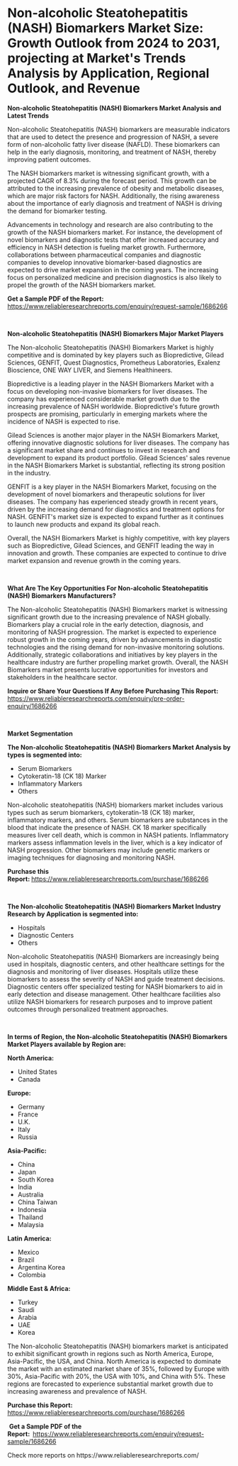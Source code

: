 <p><h1>Non-alcoholic Steatohepatitis (NASH) Biomarkers Market Size: Growth Outlook from 2024 to 2031, projecting at Market's Trends Analysis by Application, Regional Outlook, and Revenue</h1></p><p><strong>Non-alcoholic Steatohepatitis (NASH) Biomarkers Market Analysis and Latest Trends</strong></p>
<p><p>Non-alcoholic Steatohepatitis (NASH) biomarkers are measurable indicators that are used to detect the presence and progression of NASH, a severe form of non-alcoholic fatty liver disease (NAFLD). These biomarkers can help in the early diagnosis, monitoring, and treatment of NASH, thereby improving patient outcomes.</p><p>The NASH biomarkers market is witnessing significant growth, with a projected CAGR of 8.3% during the forecast period. This growth can be attributed to the increasing prevalence of obesity and metabolic diseases, which are major risk factors for NASH. Additionally, the rising awareness about the importance of early diagnosis and treatment of NASH is driving the demand for biomarker testing.</p><p>Advancements in technology and research are also contributing to the growth of the NASH biomarkers market. For instance, the development of novel biomarkers and diagnostic tests that offer increased accuracy and efficiency in NASH detection is fueling market growth. Furthermore, collaborations between pharmaceutical companies and diagnostic companies to develop innovative biomarker-based diagnostics are expected to drive market expansion in the coming years. The increasing focus on personalized medicine and precision diagnostics is also likely to propel the growth of the NASH biomarkers market.</p></p>
<p><strong>Get a Sample PDF of the Report:&nbsp;</strong> <a href="https://www.reliableresearchreports.com/enquiry/request-sample/1686266">https://www.reliableresearchreports.com/enquiry/request-sample/1686266</a></p>
<p>&nbsp;</p>
<p><strong>Non-alcoholic Steatohepatitis (NASH) Biomarkers Major Market Players</strong></p>
<p><p>The Non-alcoholic Steatohepatitis (NASH) Biomarkers Market is highly competitive and is dominated by key players such as Biopredictive, Gilead Sciences, GENFIT, Quest Diagnostics, Prometheus Laboratories, Exalenz Bioscience, ONE WAY LIVER, and Siemens Healthineers.</p><p>Biopredictive is a leading player in the NASH Biomarkers Market with a focus on developing non-invasive biomarkers for liver diseases. The company has experienced considerable market growth due to the increasing prevalence of NASH worldwide. Biopredictive's future growth prospects are promising, particularly in emerging markets where the incidence of NASH is expected to rise.</p><p>Gilead Sciences is another major player in the NASH Biomarkers Market, offering innovative diagnostic solutions for liver diseases. The company has a significant market share and continues to invest in research and development to expand its product portfolio. Gilead Sciences' sales revenue in the NASH Biomarkers Market is substantial, reflecting its strong position in the industry.</p><p>GENFIT is a key player in the NASH Biomarkers Market, focusing on the development of novel biomarkers and therapeutic solutions for liver diseases. The company has experienced steady growth in recent years, driven by the increasing demand for diagnostics and treatment options for NASH. GENFIT's market size is expected to expand further as it continues to launch new products and expand its global reach.</p><p>Overall, the NASH Biomarkers Market is highly competitive, with key players such as Biopredictive, Gilead Sciences, and GENFIT leading the way in innovation and growth. These companies are expected to continue to drive market expansion and revenue growth in the coming years.</p></p>
<p>&nbsp;</p>
<p><strong>What Are The Key Opportunities For Non-alcoholic Steatohepatitis (NASH) Biomarkers Manufacturers?</strong></p>
<p><p>The Non-alcoholic Steatohepatitis (NASH) Biomarkers market is witnessing significant growth due to the increasing prevalence of NASH globally. Biomarkers play a crucial role in the early detection, diagnosis, and monitoring of NASH progression. The market is expected to experience robust growth in the coming years, driven by advancements in diagnostic technologies and the rising demand for non-invasive monitoring solutions. Additionally, strategic collaborations and initiatives by key players in the healthcare industry are further propelling market growth. Overall, the NASH Biomarkers market presents lucrative opportunities for investors and stakeholders in the healthcare sector.</p></p>
<p><strong>Inquire or Share Your Questions If Any Before Purchasing This Report:</strong> <a href="https://www.reliableresearchreports.com/enquiry/pre-order-enquiry/1686266">https://www.reliableresearchreports.com/enquiry/pre-order-enquiry/1686266</a></p>
<p>&nbsp;</p>
<p><strong>Market Segmentation</strong></p>
<p><strong>The Non-alcoholic Steatohepatitis (NASH) Biomarkers Market Analysis by types is segmented into:</strong></p>
<p><ul><li>Serum Biomarkers</li><li>Cytokeratin-18 (CK 18) Marker</li><li>Inflammatory Markers</li><li>Others</li></ul></p>
<p><p>Non-alcoholic steatohepatitis (NASH) biomarkers market includes various types such as serum biomarkers, cytokeratin-18 (CK 18) marker, inflammatory markers, and others. Serum biomarkers are substances in the blood that indicate the presence of NASH. CK 18 marker specifically measures liver cell death, which is common in NASH patients. Inflammatory markers assess inflammation levels in the liver, which is a key indicator of NASH progression. Other biomarkers may include genetic markers or imaging techniques for diagnosing and monitoring NASH.</p></p>
<p><strong>Purchase this Report:&nbsp;</strong><a href="https://www.reliableresearchreports.com/purchase/1686266">https://www.reliableresearchreports.com/purchase/1686266</a></p>
<p>&nbsp;</p>
<p><strong>The Non-alcoholic Steatohepatitis (NASH) Biomarkers Market Industry Research by Application is segmented into:</strong></p>
<p><ul><li>Hospitals</li><li>Diagnostic Centers</li><li>Others</li></ul></p>
<p><p>Non-alcoholic Steatohepatitis (NASH) Biomarkers are increasingly being used in hospitals, diagnostic centers, and other healthcare settings for the diagnosis and monitoring of liver diseases. Hospitals utilize these biomarkers to assess the severity of NASH and guide treatment decisions. Diagnostic centers offer specialized testing for NASH biomarkers to aid in early detection and disease management. Other healthcare facilities also utilize NASH biomarkers for research purposes and to improve patient outcomes through personalized treatment approaches.</p></p>
<p>&nbsp;</p>
<p><strong>In terms of Region, the Non-alcoholic Steatohepatitis (NASH) Biomarkers Market Players available by Region are:</strong></p>
<p>
    <p> <strong> North America: </strong>
        <ul>
            <li>United States</li>
            <li>Canada</li>
        </ul>
        </p> 
    <p> <strong> Europe: </strong>
        <ul>
            <li>Germany</li>
            <li>France</li>
            <li>U.K.</li>
            <li>Italy</li>
            <li>Russia</li>
        </ul>
        </p> 
    <p> <strong> Asia-Pacific: </strong>
        <ul>
            <li>China</li>
            <li>Japan</li>
            <li>South Korea</li>
            <li>India</li>
            <li>Australia</li>
            <li>China Taiwan</li>
            <li>Indonesia</li>
            <li>Thailand</li>
            <li>Malaysia</li>
        </ul>
        </p> 
    <p> <strong> Latin America: </strong>
        <ul>
            <li>Mexico</li>
            <li>Brazil</li>
            <li>Argentina Korea</li>
            <li>Colombia</li>
        </ul>
        </p> 
    <p> <strong> Middle East & Africa: </strong>
        <ul>
            <li>Turkey</li>
            <li>Saudi</li>
            <li>Arabia</li>
            <li>UAE</li>
            <li>Korea</li>
        </ul>
    </p>
    </p>
<p><p>The Non-alcoholic Steatohepatitis (NASH) biomarkers market is anticipated to exhibit significant growth in regions such as North America, Europe, Asia-Pacific, the USA, and China. North America is expected to dominate the market with an estimated market share of 35%, followed by Europe with 30%, Asia-Pacific with 20%, the USA with 10%, and China with 5%. These regions are forecasted to experience substantial market growth due to increasing awareness and prevalence of NASH.</p></p>
<p><strong>Purchase this Report: </strong><a href="https://www.reliableresearchreports.com/purchase/1686266">https://www.reliableresearchreports.com/purchase/1686266</a></p>
<p>&nbsp;<strong>Get a Sample PDF of the Report:&nbsp;&nbsp;</strong><a href="https://www.reliableresearchreports.com/enquiry/request-sample/1686266">https://www.reliableresearchreports.com/enquiry/request-sample/1686266</a></p>
<p><strong></strong></p>
<p>Check more reports on https://www.reliableresearchreports.com/</p>